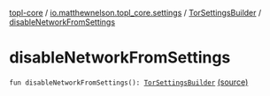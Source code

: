 [topl-core](../../index.md) / [io.matthewnelson.topl_core.settings](../index.md) / [TorSettingsBuilder](index.md) / [disableNetworkFromSettings](./disable-network-from-settings.md)

# disableNetworkFromSettings

`fun disableNetworkFromSettings(): `[`TorSettingsBuilder`](index.md) [(source)](https://github.com/05nelsonm/TorOnionProxyLibrary-Android/blob/master/topl-core/src/main/java/io/matthewnelson/topl_core/settings/TorSettingsBuilder.kt#L349)